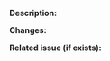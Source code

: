 **Description:**

**Changes:** <!-- add description or remove entirely if not breaking -->

**Related issue (if exists):**
